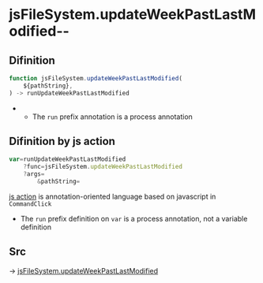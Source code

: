 # jsFileSystem.updateWeekPastLastModified--

## Difinition

```js.js
function jsFileSystem.updateWeekPastLastModified(
	${pathString},
) -> runUpdateWeekPastLastModified
```

- - The `run` prefix annotation is a process annotation


## Difinition by js action

```js.js
var=runUpdateWeekPastLastModified
	?func=jsFileSystem.updateWeekPastLastModified
	?args=
		&pathString=
```

[js action](#) is annotation-oriented language based on javascript in `CommandClick`

- The `run` prefix definition on `var` is a process annotation, not a variable definition

## Src

-> [jsFileSystem.updateWeekPastLastModified](https://github.com/puutaro/CommandClick/blob/master/app/src/main/java/com/puutaro/commandclick/fragment_lib/terminal_fragment/js_interface/file/JsFileSystem.kt#L429)



